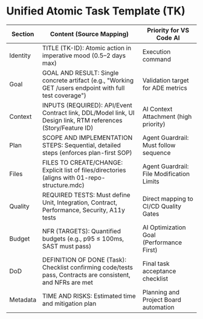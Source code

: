 # Unified Atomic Task Template (TK)

| Section | Content (Source Mapping) | Priority for VS Code AI |
|---------|--------------------------|-------------------------|
| Identity | TITLE (TK-ID): Atomic action in imperative mood (0.5–2 days max) | Execution command |
| Goal | GOAL AND RESULT: Single concrete artifact (e.g., "Working GET /users endpoint with full test coverage") | Validation target for ADE metrics |
| Context | INPUTS (REQUIRED): API/Event Contract link, DDL/Model link, UI Design link, RTM references (Story/Feature ID) | AI Context Attachment (high priority) |
| Plan | SCOPE AND IMPLEMENTATION STEPS: Sequential, detailed steps (enforces plan-first SOP) | Agent Guardrail: Must follow sequence |
| Files | FILES TO CREATE/CHANGE: Explicit list of files/directories (aligns with 01-repo-structure.mdc) | Agent Guardrail: File Modification Limits |
| Quality | REQUIRED TESTS: Must define Unit, Integration, Contract, Performance, Security, A11y tests | Direct mapping to CI/CD Quality Gates |
| Budget | NFR (TARGETS): Quantified budgets (e.g., p95 ≤ 100ms, SAST must pass) | AI Optimization Goal (Performance First) |
| DoD | DEFINITION OF DONE (Task): Checklist confirming code/tests pass, Contracts are consistent, and NFRs are met | Final task acceptance checklist |
| Metadata | TIME AND RISKS: Estimated time and mitigation plan | Planning and Project Board automation |
